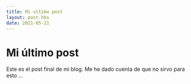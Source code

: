 ```yaml
---
title: Mi ultimo post
layout: post.hbs
date: 2021-05-21
---
```


# Mi último post

Este es el post final de mi blog. Me he dado cuenta de que no sirvo para esto ...